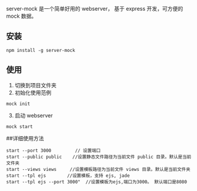 server-mock 是一个简单好用的 webserver， 基于 express 开发，可方便的 mock 数据。

## 安装
```
npm install -g server-mock
```

## 使用
1. 切换到项目文件夹
2. 初始化使用范例
```
mock init
```
3. 启动 webserver
```
mock start
```

##详细使用方法
``` 
start --port 3000         // 设置端口
start --public public    //设置静态文件路径为当前文件 public 目录。默认是当前文件夹
start --views views     //设置模板路径为当前文件 views 目录。默认是当前文件夹
start --tpl ejs        //设置模板，支持 ejs, jade
start --tpl ejs --port 3000"  //设置模板为ejs,端口为3000。 默认端口是8080

```
